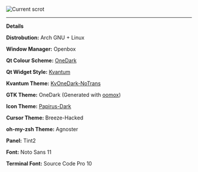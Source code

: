 ![Current scrot](https://i.imgur.com/5tndzYB.png)

---

**Details**

**Distrobution:** Arch GNU + Linux

**Window Manager:** Openbox

**Qt Colour Scheme:** [OneDark](https://gitlab.com/GaugeK/dots/blob/master/.local/share/color-schemes/OneDark.colors)

**Qt Widget Style:** [Kvantum](https://github.com/tsujan/Kvantum/tree/master/Kvantum)

**Kvantum Theme:** [KvOneDark-NoTrans](https://gitlab.com/GaugeK/dots/tree/master/.config/Kvantum/KvOneDark-NoTrans)

**GTK Theme:** OneDark \(Generated with [oomox](https://github.com/themix-project/oomox)\)

**Icon Theme:** [Papirus-Dark](https://github.com/PapirusDevelopmentTeam/papirus-icon-theme)

**Cursor Theme:** Breeze-Hacked

**oh-my-zsh Theme:** Agnoster

**Panel:** Tint2

**Font:** Noto Sans 11

**Terminal Font:** Source Code Pro 10
